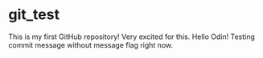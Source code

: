 # git_test

This is my first GitHub repository! Very excited for this.
Hello Odin!
Testing commit message without message flag right now.
